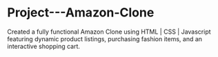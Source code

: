 # Project---Amazon-Clone
Created a fully functional Amazon Clone using HTML | CSS | Javascript featuring dynamic product listings, purchasing fashion items, and an interactive shopping cart.
